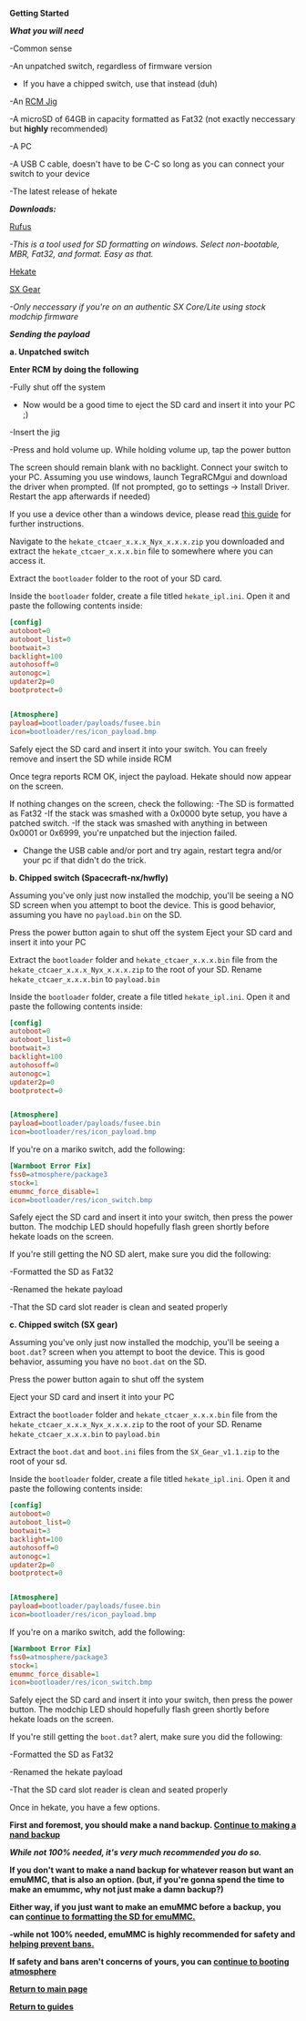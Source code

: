 **Getting Started**

***What you will need***

-Common sense

-An unpatched switch, regardless of firmware version
- If you have a chipped switch, use that instead (duh)

-An [RCM Jig](https://magolol.github.io/guides/switchguide/extras/jigs)

-A microSD of 64GB in capacity formatted as Fat32 (not exactly neccessary but **highly** recommended)

-A PC

-A USB C cable, doesn't have to be C-C so long as you can connect your switch to your device

-The latest release of hekate

***Downloads:***

[Rufus](https://rufus.ie/en/) 

*-This is a tool used for SD formatting on windows. Select non-bootable, MBR, Fat32, and format. Easy as that.*

[Hekate](https://github.com/CTCaer/hekate/releases/latest)

[SX Gear](https://web.archive.org/web/20210217231219/https://sx.xecuter.com/download/SX_Gear_v1.1.zip)  

*-Only neccessary if you're on an authentic SX Core/Lite using stock modchip firmware*

***Sending the payload***

**a. Unpatched switch**

**Enter RCM by doing the following**

-Fully shut off the system
- Now would be a good time to eject the SD card and insert it into your PC ;)

-Insert the jig

-Press and hold volume up. While holding volume up, tap the power button

The screen should remain blank with no backlight. Connect your switch to your PC. Assuming you use windows, launch TegraRCMgui and download the driver when prompted. 
(If not prompted, go to settings -> Install Driver. Restart the app afterwards if needed)

If you use a device other than a windows device, please read [this guide](https://magolol.github.io/guides/switchguide/extras/rcmforotherdevices) for further instructions.

Navigate to the `hekate_ctcaer_x.x.x_Nyx_x.x.x.zip` you downloaded and extract the `hekate_ctcaer_x.x.x.bin` file to somewhere where you can access it. 

Extract the `bootloader` folder to the root of your SD card.

Inside the `bootloader` folder, create a file titled `hekate_ipl.ini`. Open it and paste the following contents inside:

```INI
[config]
autoboot=0
autoboot_list=0
bootwait=3
backlight=100
autohosoff=0
autonogc=1
updater2p=0
bootprotect=0


[Atmosphere]
payload=bootloader/payloads/fusee.bin
icon=bootloader/res/icon_payload.bmp
```

Safely eject the SD card and insert it into your switch. You can freely remove and insert the SD while inside RCM

Once tegra reports RCM OK, inject the payload. Hekate should now appear on the screen.

If nothing changes on the screen, check the following:
-The SD is formatted as Fat32
-If the stack was smashed with a 0x0000 byte setup, you have a patched switch. 
-If the stack was smashed with anything in between 0x0001 or 0x6999, you're unpatched but the injection failed.
- Change the USB cable and/or port and try again, restart tegra and/or your pc if that didn't do the trick.

**b. Chipped switch (Spacecraft-nx/hwfly)**

Assuming you've only just now installed the modchip, you'll be seeing a NO SD screen when you attempt to boot the device. This is good behavior, assuming you have no `payload.bin` on the SD. 

Press the power button again to shut off the system
Eject your SD card and insert it into your PC

Extract the `bootloader` folder and `hekate_ctcaer_x.x.x.bin` file from the `hekate_ctcaer_x.x.x_Nyx_x.x.x.zip` to the root of your SD. Rename `hekate_ctcaer_x.x.x.bin` to `payload.bin`

Inside the `bootloader` folder, create a file titled `hekate_ipl.ini`. Open it and paste the following contents inside:

```INI
[config]
autoboot=0
autoboot_list=0
bootwait=3
backlight=100
autohosoff=0
autonogc=1
updater2p=0
bootprotect=0


[Atmosphere]
payload=bootloader/payloads/fusee.bin
icon=bootloader/res/icon_payload.bmp
```

If you're on a mariko switch, add the following:

```INI
[Warmboot Error Fix]
fss0=atmosphere/package3
stock=1
emummc_force_disable=1
icon=bootloader/res/icon_switch.bmp
```


Safely eject the SD card and insert it into your switch, then press the power button. The modchip LED should hopefully flash green shortly before hekate loads on the screen.

If you're still getting the NO SD alert, make sure you did the following:

-Formatted the SD as Fat32

-Renamed the hekate payload

-That the SD card slot reader is clean and seated properly

**c. Chipped switch (SX gear)**

Assuming you've only just now installed the modchip, you'll be seeing a `boot.dat`? screen when you attempt to boot the device. This is good behavior, assuming you have no `boot.dat` on the SD. 

Press the power button again to shut off the system

Eject your SD card and insert it into your PC

Extract the `bootloader` folder and `hekate_ctcaer_x.x.x.bin` file from the `hekate_ctcaer_x.x.x_Nyx_x.x.x.zip` to the root of your SD. Rename `hekate_ctcaer_x.x.x.bin` to `payload.bin`

Extract the `boot.dat` and `boot.ini` files from the `SX_Gear_v1.1.zip` to the root of your sd.

Inside the `bootloader` folder, create a file titled `hekate_ipl.ini`. Open it and paste the following contents inside:

```INI
[config]
autoboot=0
autoboot_list=0
bootwait=3
backlight=100
autohosoff=0
autonogc=1
updater2p=0
bootprotect=0


[Atmosphere]
payload=bootloader/payloads/fusee.bin
icon=bootloader/res/icon_payload.bmp
```

If you're on a mariko switch, add the following:

```INI
[Warmboot Error Fix]
fss0=atmosphere/package3
stock=1
emummc_force_disable=1
icon=bootloader/res/icon_switch.bmp
```

Safely eject the SD card and insert it into your switch, then press the power button. The modchip LED should hopefully flash green shortly before hekate loads on the screen.

If you're still getting the `boot.dat`? alert, make sure you did the following:

-Formatted the SD as Fat32

-Renamed the hekate payload

-That the SD card slot reader is clean and seated properly

Once in hekate, you have a few options.

**First and foremost, you should make a nand backup. [Continue to making a nand backup](https://magolol.github.io/guides/switchguide/nanddump)**

***While not 100% needed, it's very much recommended you do so.***

**If you don't want to make a nand backup for whatever reason but want an emuMMC, that is also an option. (but, if you're gonna spend the time to make an emummc, why not just make a damn backup?)**

**Either way, if you just want to make an emuMMC before a backup, you can [continue to formatting the SD for emuMMC.](https://magolol.github.io/guides/switchguide/emummccreation)**

**-while not 100% needed, emuMMC is highly recommended for safety and [helping prevent bans.](https://magolol.github.io/guides/switchguide/switchbanprotection)**

**If safety and bans aren't concerns of yours, you can [continue to booting atmosphere](https://magolol.github.io/guides/switchguide/bootingatmosphere)**

**[Return to main page](https://magolol.github.io)**

**[Return to guides](https://magolol.github.io/guides)**
